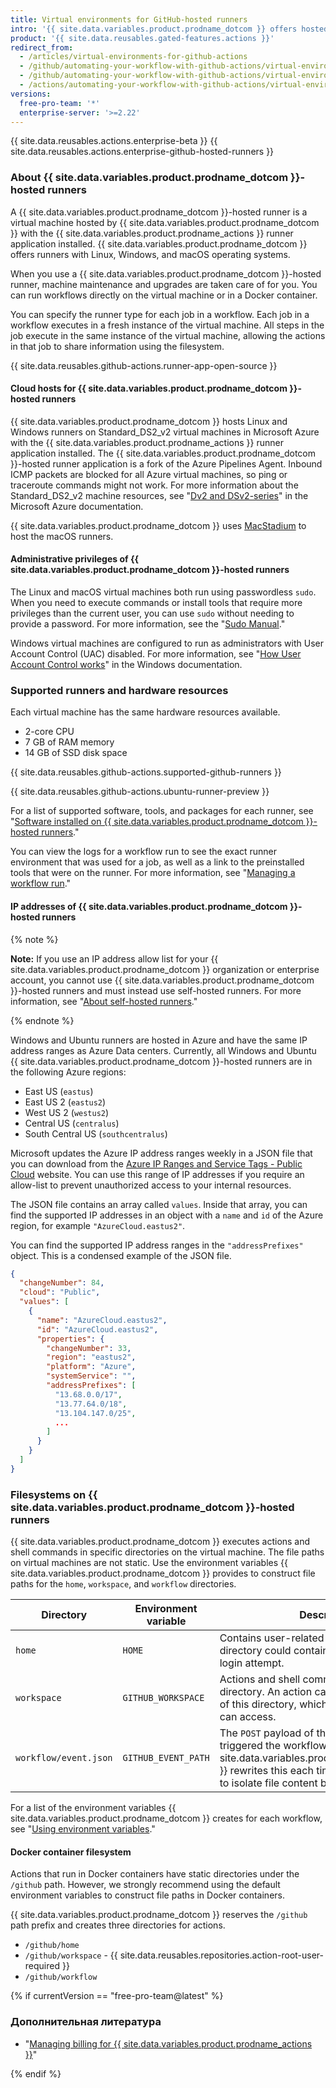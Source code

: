 ```yaml
---
title: Virtual environments for GitHub-hosted runners
intro: '{{ site.data.variables.product.prodname_dotcom }} offers hosted virtual machines to run workflows. The virtual machine contains an environment of tools, packages, and settings available for {{ site.data.variables.product.prodname_actions }} to use.'
product: '{{ site.data.reusables.gated-features.actions }}'
redirect_from:
  - /articles/virtual-environments-for-github-actions
  - /github/automating-your-workflow-with-github-actions/virtual-environments-for-github-actions
  - /github/automating-your-workflow-with-github-actions/virtual-environments-for-github-hosted-runners
  - /actions/automating-your-workflow-with-github-actions/virtual-environments-for-github-hosted-runners
versions:
  free-pro-team: '*'
  enterprise-server: '>=2.22'
---
```


{{ site.data.reusables.actions.enterprise-beta }}
{{ site.data.reusables.actions.enterprise-github-hosted-runners }}

### About {{ site.data.variables.product.prodname_dotcom }}-hosted runners

A {{ site.data.variables.product.prodname_dotcom }}-hosted runner is a virtual machine hosted by {{ site.data.variables.product.prodname_dotcom }} with the {{ site.data.variables.product.prodname_actions }} runner application installed. {{ site.data.variables.product.prodname_dotcom }} offers runners with Linux, Windows, and macOS operating systems.

When you use a {{ site.data.variables.product.prodname_dotcom }}-hosted runner, machine maintenance and upgrades are taken care of for you. You can run workflows directly on the virtual machine or in a Docker container.

You can specify the runner type for each job in a workflow. Each job in a workflow executes in a fresh instance of the virtual machine. All steps in the job execute in the same instance of the virtual machine, allowing the actions in that job to share information using the filesystem.

{{ site.data.reusables.github-actions.runner-app-open-source }}

#### Cloud hosts for {{ site.data.variables.product.prodname_dotcom }}-hosted runners

{{ site.data.variables.product.prodname_dotcom }} hosts Linux and Windows runners on Standard_DS2_v2 virtual machines in Microsoft Azure with the {{ site.data.variables.product.prodname_actions }} runner application installed. The {{ site.data.variables.product.prodname_dotcom }}-hosted runner application is a fork of the Azure Pipelines Agent. Inbound ICMP packets are blocked for all Azure virtual machines, so ping or traceroute commands might not work. For more information about the Standard_DS2_v2 machine resources, see "[Dv2 and DSv2-series](https://docs.microsoft.com/en-us/azure/virtual-machines/dv2-dsv2-series#dsv2-series)" in the Microsoft Azure documentation.

{{ site.data.variables.product.prodname_dotcom }} uses [MacStadium](https://www.macstadium.com/) to host the macOS runners.

#### Administrative privileges of {{ site.data.variables.product.prodname_dotcom }}-hosted runners

The Linux and macOS virtual machines both run using passwordless `sudo`. When you need to execute commands or install tools that require more privileges than the current user, you can use `sudo` without needing to provide a password. For more information, see the "[Sudo Manual](https://www.sudo.ws/man/1.8.27/sudo.man.html)."

Windows virtual machines are configured to run as administrators with User Account Control (UAC) disabled. For more information, see "[How User Account Control works](https://docs.microsoft.com/en-us/windows/security/identity-protection/user-account-control/how-user-account-control-works)" in the Windows documentation.

### Supported runners and hardware resources

Each virtual machine has the same hardware resources available.

- 2-core CPU
- 7 GB of RAM memory
- 14 GB of SSD disk space

{{ site.data.reusables.github-actions.supported-github-runners }}

{{ site.data.reusables.github-actions.ubuntu-runner-preview }}

For a list of supported software, tools, and packages for each runner, see "[Software installed on {{ site.data.variables.product.prodname_dotcom }}-hosted runners](/actions/reference/software-installed-on-github-hosted-runners)."

You can view the logs for a workflow run to see the exact runner environment that was used for a job, as well as a link to the preinstalled tools that were on the runner. For more information, see "[Managing a workflow run](/actions/configuring-and-managing-workflows/managing-a-workflow-run#viewing-your-workflow-history)."


#### IP addresses of {{ site.data.variables.product.prodname_dotcom }}-hosted runners

{% note %}

**Note:** If you use an IP address allow list for your {{ site.data.variables.product.prodname_dotcom }} organization or enterprise account, you cannot use {{ site.data.variables.product.prodname_dotcom }}-hosted runners and must instead use self-hosted runners. For more information, see "[About self-hosted runners](/actions/hosting-your-own-runners/about-self-hosted-runners)."

{% endnote %}

Windows and Ubuntu runners are hosted in Azure and have the same IP address ranges as Azure Data centers. Currently, all Windows and Ubuntu {{ site.data.variables.product.prodname_dotcom }}-hosted runners are in the following Azure regions:

- East US (`eastus`)
- East US 2 (`eastus2`)
- West US 2 (`westus2`)
- Central US (`centralus`)
- South Central US (`southcentralus`)

Microsoft updates the Azure IP address ranges weekly in a JSON file that you can download from the [Azure IP Ranges and Service Tags - Public Cloud](https://www.microsoft.com/en-us/download/details.aspx?id=56519) website. You can use this range of IP addresses if you require an allow-list to prevent unauthorized access to your internal resources.

The JSON file contains an array called `values`. Inside that array, you can find the supported IP addresses in an object with a `name` and `id` of the Azure region, for example `"AzureCloud.eastus2"`.

You can find the supported IP address ranges in the `"addressPrefixes"` object. This is a condensed example of the JSON file.

```json
{
  "changeNumber": 84,
  "cloud": "Public",
  "values": [
    {
      "name": "AzureCloud.eastus2",
      "id": "AzureCloud.eastus2",
      "properties": {
        "changeNumber": 33,
        "region": "eastus2",
        "platform": "Azure",
        "systemService": "",
        "addressPrefixes": [
          "13.68.0.0/17",
          "13.77.64.0/18",
          "13.104.147.0/25",
          ...
        ]
      }
    }
  ]
}
```

### Filesystems on {{ site.data.variables.product.prodname_dotcom }}-hosted runners

{{ site.data.variables.product.prodname_dotcom }} executes actions and shell commands in specific directories on the virtual machine. The file paths on virtual machines are not static. Use the environment variables {{ site.data.variables.product.prodname_dotcom }} provides to construct file paths for the `home`, `workspace`, and `workflow` directories.

| Directory             | Environment variable | Description                                                                                                                                                                                                |
| --------------------- | -------------------- | ---------------------------------------------------------------------------------------------------------------------------------------------------------------------------------------------------------- |
| `home`                | `HOME`               | Contains user-related data. For example, this directory could contain credentials from a login attempt.                                                                                                    |
| `workspace`           | `GITHUB_WORKSPACE`   | Actions and shell commands execute in this directory. An action can modify the contents of this directory, which subsequent actions can access.                                                            |
| `workflow/event.json` | `GITHUB_EVENT_PATH`  | The `POST` payload of the webhook event that triggered the workflow. {{ site.data.variables.product.prodname_dotcom }} rewrites this each time an action executes to isolate file content between actions. |

For a list of the environment variables {{ site.data.variables.product.prodname_dotcom }} creates for each workflow, see "[Using environment variables](/github/automating-your-workflow-with-github-actions/using-environment-variables)."

#### Docker container filesystem

Actions that run in Docker containers have static directories under the `/github` path. However, we strongly recommend using the default environment variables to construct file paths in Docker containers.

{{ site.data.variables.product.prodname_dotcom }} reserves the `/github` path prefix and creates three directories for actions.

- `/github/home`
- `/github/workspace` - {{ site.data.reusables.repositories.action-root-user-required }}
- `/github/workflow`

{% if currentVersion == "free-pro-team@latest" %}

### Дополнительная литература
- "[Managing billing for {{ site.data.variables.product.prodname_actions }}](/github/setting-up-and-managing-billing-and-payments-on-github/managing-billing-for-github-actions)"

{% endif %}
